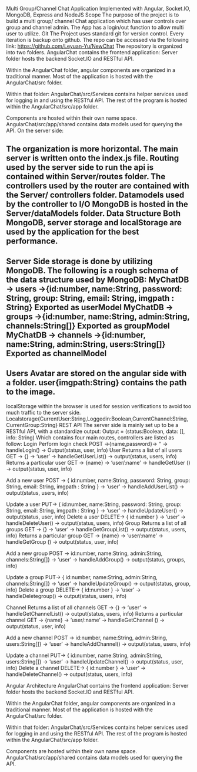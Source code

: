 Multi Group/Channel Chat Application
Implemented with Angular, Socket.IO, MongoDB, Express and NodeJS
Scope
The purpose of the project is to build a multi group/ channel Chat application which has user controls over group and channel admin.
The App has a login/out function to allow multi user to utilize. 
Git
The Project uses standard git for version control.
Every iteration is backup onto github.
The repo can be accessed via the following link:
https://github.com/Leyuan-Yu/NewChat
The repository is organized into two folders.
AngularChat contains the frontend application:
Server folder hosts the backend Socket.IO and RESTful API.
 
Within the AngularChat folder, angular components are organized in a traditional manner. 
Most of the application is hosted with the AngularChat/src folder.
 
Within that folder:
AngularChat/src/Services contains helper services used for logging in and using the RESTful API.
The rest of the program is hosted within the AngularChat/src/app folder.
 
Components are hosted within their own name space.
AngularChat/src/app/shared contains data models used for querying the API.
On the server side:
 
The organization is more horizontal.
The main server is written onto the index.js file.
Routing used by the server side to run the api is contained within Server/routes folder.
The controllers used by the router are contained with the Server/ controllers folder.
Datamodels used by the controller to I/O MongoDB is hosted in the Server/dataModels folder.
Data Structure
Both MongoDB, server storage and localStorage are used by the application for the best performance.
---------------------------------------
Server Side storage is done by utilizing MongoDB.
The following is a rough schema of the data structure used by MongoDB:
MyChatDB -> users ->{id:number, name:String, password: String, group: String, email: String, imgpath : String}
Exported as userModel
MyChatDB -> groups ->{id:number, name:String, admin:String, channels:String[]}
Exported as groupModel
MyChatDB -> channels ->{id:number, name:String, admin:String, users:String[]}
Exported as channelModel
---------------------------------------
Users Avatar are stored on the angular  side with a folder.
user{imgpath:String} contains the path to the image.
---------------------------------------
localStorage within the browser is used for session verifications to avoid too much traffic to the server side. 
Localstorage{CurrentUser:String,Loggedin:Boolean,CurrentChannel:String,CurrentGroup:String}	
REST API
The server side is mainly set up to be a RESTful API, with a standardize output:
Output = (status:Boolean, data: [], info: String)
Which contains four main routes, controllers are listed as follow:
Login
Perform login check
POST ->{name,password}-> ‘’ -> handleLogin()  -> Output(status, user, info)
User
Returns a list of all users
GET -> {} -> ‘user’ -> handleGetUserList() -> output(status, users, info)
Returns a particular user
GET -> {name} -> ‘user/:name’ -> handleGetUser () -> output(status, user, info)

Add a new user
POST -> { id:number, name:String, password: String, group: String, email: String, imgpath : String } -> ‘user’ -> handleAddUserList() -> output(status, users, info)

Update a user
PUT-> { id:number, name:String, password: String, group: String, email: String, imgpath : String } -> ‘user’ -> handleUpdateUser() -> output(status, user, info)
Delete a user
DELETE-> { id:number } -> ‘user’ -> handleDeleteUser() -> output(status, users, info)
Group
Returns a list of all groups
GET -> {} -> ‘user’ -> handleGetGroupList() -> output(status, users, info)
Returns a particular group
GET -> {name} -> ‘user/:name’ -> handleGetGroup () -> output(status, user, info)

Add a new group
POST -> id:number, name:String, admin:String, channels:String[]} -> ‘user’ -> handleAddGroup() -> output(status, groups, info)

Update a group
PUT-> { id:number, name:String, admin:String, channels:String[]} -> ‘user’ -> handleUpdateGroup() -> output(status, group, info)
Delete a group
DELETE-> { id:number } -> ‘user’ -> handleDeletegroup() -> output(status, users, info)

Channel
Returns a list of all channels
GET -> {} -> ‘user’ -> handleGetChannelList() -> output(status, users, info)
Returns a particular channel
GET -> {name} -> ‘user/:name’ -> handleGetChannel () -> output(status, user, info)

Add a new channel
POST -> id:number, name:String, admin:String, users:String[]} -> ‘user’ -> handleAddChannel() -> output(status, users, info)

Update a channel
PUT-> { id:number, name:String, admin:String, users:String[]} -> ‘user’ -> handleUpdateChannel() -> output(status, user, info)
Delete a channel
DELETE-> { id:number } -> ‘user’ -> handleDeleteChannel() -> output(status, users, info)

Angular Architecture
AngularChat contains the frontend application:
Server folder hosts the backend Socket.IO and RESTful API.
 
Within the AngularChat folder, angular components are organized in a traditional manner. 
Most of the application is hosted with the AngularChat/src folder.
 
Within that folder:
AngularChat/src/Services contains helper services used for logging in and using the RESTful API.
The rest of the program is hosted within the AngularChat/src/app folder.
 
Components are hosted within their own name space.
AngularChat/src/app/shared contains data models used for querying the API.
